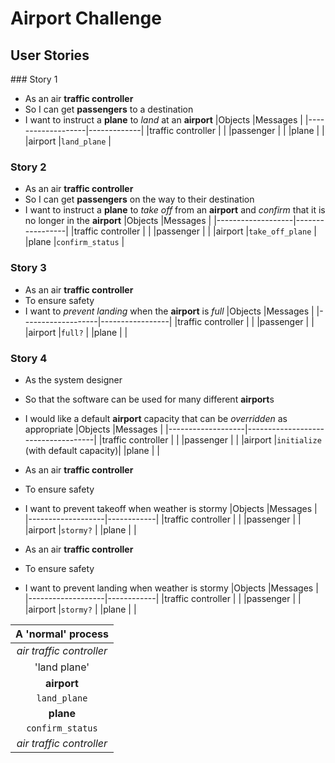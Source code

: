 # Airport Challenge

## User Stories

### Story 1
* As an air **traffic controller** 
* So I can get **passengers** to a destination 
* I want to instruct a **plane** to _land_ at an **airport**
|Objects            |Messages     |
|-------------------|-------------|
|traffic controller |             |
|passenger          |             |
|plane              |             |
|airport            |`land_plane` |

### Story 2
* As an air **traffic controller** 
* So I can get **passengers** on the way to their destination 
* I want to instruct a **plane** to _take off_ from an **airport** and _confirm_ that it is no longer in the **airport**
|Objects            |Messages         |
|-------------------|-----------------|
|traffic controller |                 |
|passenger          |                 |
|airport            |`take_off_plane` |
|plane              |`confirm_status` |

### Story 3
* As an air **traffic controller** 
* To ensure safety 
* I want to _prevent landing_ when the **airport** is _full_ 
|Objects            |Messages         |
|-------------------|-----------------|
|traffic controller |                 |
|passenger          |                 |
|airport            |`full?`          |
|plane              |                 |

### Story 4
* As the system designer
* So that the software can be used for many different **airport**s
* I would like a default **airport** capacity that can be _overridden_ as appropriate
|Objects            |Messages                            |
|-------------------|------------------------------------|
|traffic controller |                                    |
|passenger          |                                    |
|airport            |`initialize` (with default capacity)|
|plane              |                                    |

* As an air **traffic controller** 
* To ensure safety 
* I want to prevent takeoff when weather is stormy 
|Objects            |Messages    |
|-------------------|------------|
|traffic controller |            |
|passenger          |            |
|airport            |`stormy?`   |
|plane              |            |

* As an air **traffic controller** 
* To ensure safety 
* I want to prevent landing when weather is stormy 
|Objects            |Messages    |
|-------------------|------------|
|traffic controller |            |
|passenger          |            |
|airport            |`stormy?`   |
|plane              |            |

|A 'normal' process       |
|:-----------------------:|
|_air traffic controller_ |
|'land plane'             |
|**airport**              |
|`land_plane`             |
|**plane**                |
|`confirm_status`         |
|_air traffic controller_ |
